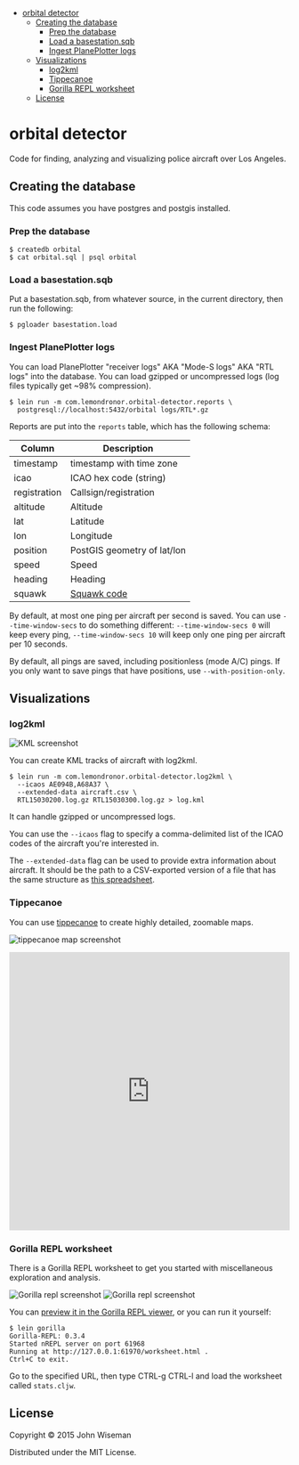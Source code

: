 - [orbital detector](#)
    - [Creating the database](#)
        - [Prep the database](#)
        - [Load a basestation.sqb](#)
        - [Ingest PlanePlotter logs](#)
    - [Visualizations](#)
        - [log2kml](#)
        - [Tippecanoe](#)
        - [Gorilla REPL worksheet](#)
    - [License](#)

# orbital detector

Code for finding, analyzing and visualizing police aircraft over Los Angeles.

## Creating the database

This code assumes you have postgres and postgis installed.


### Prep the database

```
$ createdb orbital
$ cat orbital.sql | psql orbital
```


### Load a basestation.sqb

Put a basestation.sqb, from whatever source, in the current directory,
then run the following:

```
$ pgloader basestation.load
```


### Ingest PlanePlotter logs

You can load PlanePlotter "receiver logs" AKA "Mode-S logs" AKA "RTL
logs" into the database. You can load gzipped or uncompressed logs
(log files typically get ~98% compression).

```
$ lein run -m com.lemondronor.orbital-detector.reports \
  postgresql://localhost:5432/orbital logs/RTL*.gz
```

Reports are put into the `reports` table, which has the following schema:

| Column       | Description                 |
|--------------|-----------------------------|
| timestamp    | timestamp with time zone    |
| icao         | ICAO hex code (string)      |
| registration | Callsign/registration       |
| altitude     | Altitude                    |
| lat          | Latitude                    |
| lon          | Longitude                   |
| position     | PostGIS geometry of lat/lon |
| speed        | Speed                       |
| heading      | Heading                     |
| squawk       | [Squawk code](http://en.wikipedia.org/wiki/Transponder_%28aeronautics%29#Code_assignments) |


By default, at most one ping per aircraft per second is saved. You can
use `--time-window-secs` to do something different:
`--time-window-secs 0` will keep every ping, `--time-window-secs 10`
will keep only one ping per aircraft per 10 seconds.

By default, all pings are saved, including positionless (mode A/C)
pings. If you only want to save pings that have positions, use
`--with-position-only`.


## Visualizations

### log2kml

![KML screenshot](/screenshots/log2kml.jpg?raw=true "KML screenshot")

You can create KML tracks of aircraft with log2kml.

```
$ lein run -m com.lemondronor.orbital-detector.log2kml \
  --icaos AE094B,A68A37 \
  --extended-data aircraft.csv \
  RTL15030200.log.gz RTL15030300.log.gz > log.kml
```

It can handle gzipped or uncompressed logs.

You can use the `--icaos` flag to specify a comma-delimited list of
the ICAO codes of the aircraft you're interested in.

The `--extended-data` flag can be used to provide extra information
about aircraft. It should be the path to a CSV-exported version of a
file that has the same structure as
[this spreadsheet](https://docs.google.com/spreadsheets/d/1lAJzkdHX554RbqzRU3hIIl6Aen9b57d_oXbOQnQTzRY/edit?usp=sharing).


### Tippecanoe

You can use [tippecanoe](https://github.com/mapbox/tippecanoe) to
create highly detailed, zoomable maps.

![tippecanoe map screenshot](/screenshots/tippecanoe-map.jpg?raw=true "tippecanoe map screenshot")

<iframe width="100%" height="500px" frameBorder="0" src="https://api.tiles.mapbox.com/v4/wiseman.61620a88/page.html?access_token=pk.eyJ1Ijoid2lzZW1hbiIsImEiOiJHbzAtOHgwIn0.Pj1Nx77LS1-ujzRKJVOttA#10/33.9365/-118.3736"></iframe>


### Gorilla REPL worksheet

There is a Gorilla REPL worksheet to get you started with miscellaneous exploration and analysis.

![Gorilla repl screenshot](/screenshots/worksheet-map.jpg?raw=true "Gorilla repl screenshot")
![Gorilla repl screenshot](/screenshots/worksheet-hour-of-week.png?raw=true "Gorilla repl screenshot")

You can
[preview it in the Gorilla REPL viewer](http://viewer.gorilla-repl.org/view.html?source=github&user=wiseman&repo=orbital-detector&path=stats.cljw),
or you can run it yourself:

```
$ lein gorilla
Gorilla-REPL: 0.3.4
Started nREPL server on port 61968
Running at http://127.0.0.1:61970/worksheet.html .
Ctrl+C to exit.
```

Go to the specified URL, then type CTRL-g CTRL-l and load the
worksheet called `stats.cljw`.


## License

Copyright © 2015 John Wiseman

Distributed under the MIT License.
